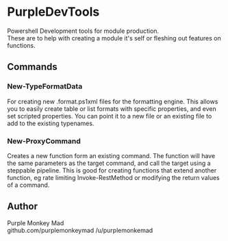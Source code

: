 # PurpleDevTools

Powershell Development tools for module production.  
These are to help with creating a module it's self or fleshing out features on functions.

## Commands

### New-TypeFormatData

For creating new .format.ps1xml files for the formatting engine.
This allows you to easily create table or list formats with specific properties, and even set scripted properties.
You can point it to a new file or an existing file to add to the existing typenames.

### New-ProxyCommand

Creates a new function form an existing command.
The function will have the same parameters as the target command, and call the target using a steppable pipeline.
This is good for creating functions that extend another function, eg rate limiting Invoke-RestMethod or modifying the return values of a command.

## Author

Purple Monkey Mad  
github.com/purplemonkeymad
/u/purplemonkemad
